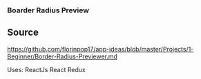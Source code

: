 ### Boarder Radius Preview

## Source
https://github.com/florinpop17/app-ideas/blob/master/Projects/1-Beginner/Border-Radius-Previewer.md

Uses:
ReactJs
React Redux